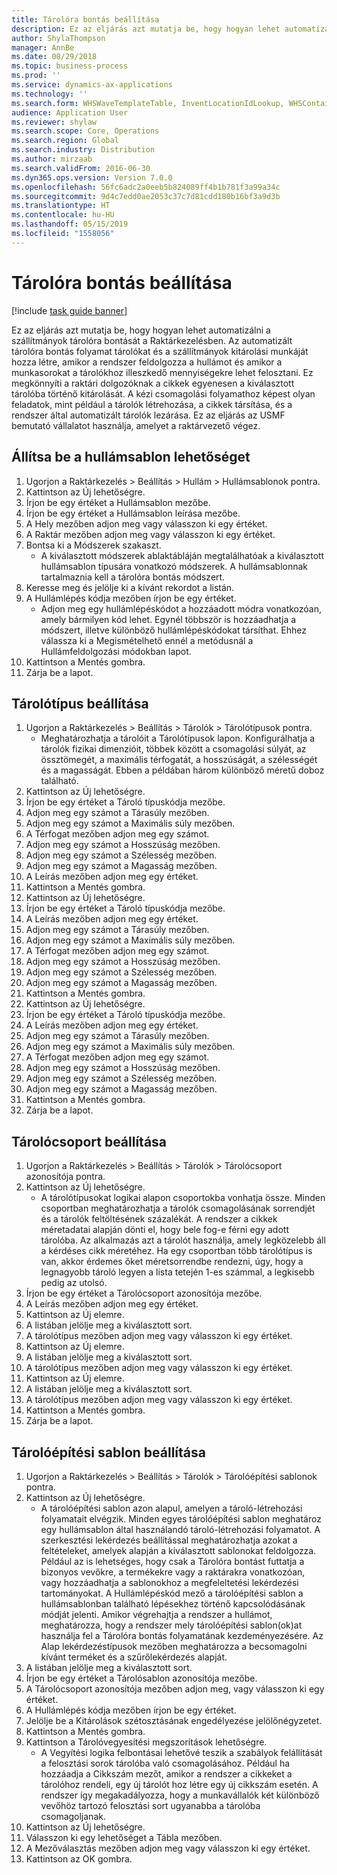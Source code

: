 ```yaml
---
title: Tárolóra bontás beállítása
description: Ez az eljárás azt mutatja be, hogy hogyan lehet automatizálni a szállítmányok tárolóra bontását a Raktárkezelésben.
author: ShylaThompson
manager: AnnBe
ms.date: 08/29/2018
ms.topic: business-process
ms.prod: ''
ms.service: dynamics-ax-applications
ms.technology: ''
ms.search.form: WHSWaveTemplateTable, InventLocationIdLookup, WHSContainerType, WHSContainerGroup, WHSContainerizationTable, WHSContainerizationBreak, WHSCreateContainerBreak
audience: Application User
ms.reviewer: shylaw
ms.search.scope: Core, Operations
ms.search.region: Global
ms.search.industry: Distribution
ms.author: mirzaab
ms.search.validFrom: 2016-06-30
ms.dyn365.ops.version: Version 7.0.0
ms.openlocfilehash: 56fc6adc2a0eeb5b824089ff4b1b781f3a99a34c
ms.sourcegitcommit: 9d4c7edd0ae2053c37c7d81cdd180b16bf3a9d3b
ms.translationtype: HT
ms.contentlocale: hu-HU
ms.lasthandoff: 05/15/2019
ms.locfileid: "1558056"
---
```

# <a name="set-up-containerization"></a>Tárolóra bontás beállítása

[!include [task guide banner](../../includes/task-guide-banner.md)]

Ez az eljárás azt mutatja be, hogy hogyan lehet automatizálni a szállítmányok tárolóra bontását a Raktárkezelésben. Az automatizált tárolóra bontás folyamat tárolókat és a szállítmányok kitárolási munkáját hozza létre, amikor a rendszer feldolgozza a hullámot és amikor a munkasorokat a tárolókhoz illeszkedő mennyiségekre lehet felosztani. Ez megkönnyíti a raktári dolgozóknak a cikkek egyenesen a kiválasztott tárolóba történő kitárolását. A kézi csomagolási folyamathoz képest olyan feladatok, mint például a tárolók létrehozása, a cikkek társítása, és a rendszer által automatizált tárolók lezárása. Ez az eljárás az USMF bemutató vállalatot használja, amelyet a raktárvezető végez.


## <a name="set-up-a-wave-template"></a>Állítsa be a hullámsablon lehetőséget
1. Ugorjon a Raktárkezelés > Beállítás > Hullám > Hullámsablonok pontra.
2. Kattintson az Új lehetőségre.
3. Írjon be egy értéket a Hullámsablon mezőbe.
4. Írjon be egy értéket a Hullámsablon leírása mezőbe.
5. A Hely mezőben adjon meg vagy válasszon ki egy értéket.
6. A Raktár mezőben adjon meg vagy válasszon ki egy értéket.
7. Bontsa ki a Módszerek szakaszt.
    * A kiválasztott módszerek ablaktábláján megtalálhatóak a kiválasztott hullámsablon típusára vonatkozó módszerek. A hullámsablonnak tartalmaznia kell a tárolóra bontás módszert.  
8. Keresse meg és jelölje ki a kívánt rekordot a listán.
9. A Hullámlépés kódja mezőben írjon be egy értéket.
    * Adjon meg egy hullámlépéskódot a hozzáadott módra vonatkozóan, amely bármilyen kód lehet. Egynél többször is hozzáadhatja a módszert, illetve különböző hullámlépéskódokat társíthat. Ehhez válassza ki a Megismételhető ennél a metódusnál a Hullámfeldolgozási módokban lapot.  
10. Kattintson a Mentés gombra.
11. Zárja be a lapot.

## <a name="set-up-a-container-type"></a>Tárolótípus beállítása
1. Ugorjon a Raktárkezelés > Beállítás > Tárolók > Tárolótípusok pontra.
    * Meghatározhatja a tárolóit a Tárolótípusok lapon. Konfigurálhatja a tárolók fizikai dimenzióit, többek között a csomagolási súlyát, az össztömegét, a maximális térfogatát, a hosszúságát, a szélességét és a magasságát. Ebben a példában három különböző méretű doboz található.  
2. Kattintson az Új lehetőségre.
3. Írjon be egy értéket a Tároló típuskódja mezőbe.
4. Adjon meg egy számot a Tárasúly mezőben.
5. Adjon meg egy számot a Maximális súly mezőben.
6. A Térfogat mezőben adjon meg egy számot.
7. Adjon meg egy számot a Hosszúság mezőben.
8. Adjon meg egy számot a Szélesség mezőben.
9. Adjon meg egy számot a Magasság mezőben.
10. A Leírás mezőben adjon meg egy értéket.
11. Kattintson a Mentés gombra.
12. Kattintson az Új lehetőségre.
13. Írjon be egy értéket a Tároló típuskódja mezőbe.
14. A Leírás mezőben adjon meg egy értéket.
15. Adjon meg egy számot a Tárasúly mezőben.
16. Adjon meg egy számot a Maximális súly mezőben.
17. A Térfogat mezőben adjon meg egy számot.
18. Adjon meg egy számot a Hosszúság mezőben.
19. Adjon meg egy számot a Szélesség mezőben.
20. Adjon meg egy számot a Magasság mezőben.
21. Kattintson a Mentés gombra.
22. Kattintson az Új lehetőségre.
23. Írjon be egy értéket a Tároló típuskódja mezőbe.
24. A Leírás mezőben adjon meg egy értéket.
25. Adjon meg egy számot a Tárasúly mezőben.
26. Adjon meg egy számot a Maximális súly mezőben.
27. A Térfogat mezőben adjon meg egy számot.
28. Adjon meg egy számot a Hosszúság mezőben.
29. Adjon meg egy számot a Szélesség mezőben.
30. Adjon meg egy számot a Magasság mezőben.
31. Kattintson a Mentés gombra.
32. Zárja be a lapot.

## <a name="set-up-a-container-group"></a>Tárolócsoport beállítása
1. Ugorjon a Raktárkezelés > Beállítás > Tárolók > Tárolócsoport azonosítója pontra.
2. Kattintson az Új lehetőségre.
    * A tárolótípusokat logikai alapon csoportokba vonhatja össze. Minden csoportban meghatározhatja a tárolók csomagolásának sorrendjét és a tárolók feltöltésének százalékát. A rendszer a cikkek méretadatai alapján dönti el, hogy bele fog-e férni egy adott tárolóba. Az alkalmazás azt a tárolót használja, amely legközelebb áll a kérdéses cikk méretéhez. Ha egy csoportban több tárolótípus is van, akkor érdemes őket méretsorrendbe rendezni, úgy, hogy a legnagyobb tároló legyen a lista tetején 1-es számmal, a legkisebb pedig az utolsó.    
3. Írjon be egy értéket a Tárolócsoport azonosítója mezőbe.
4. A Leírás mezőben adjon meg egy értéket.
5. Kattintson az Új elemre.
6. A listában jelölje meg a kiválasztott sort.
7. A tárolótípus mezőben adjon meg vagy válasszon ki egy értéket.
8. Kattintson az Új elemre.
9. A listában jelölje meg a kiválasztott sort.
10. A tárolótípus mezőben adjon meg vagy válasszon ki egy értéket.
11. Kattintson az Új elemre.
12. A listában jelölje meg a kiválasztott sort.
13. A tárolótípus mezőben adjon meg vagy válasszon ki egy értéket.
14. Kattintson a Mentés gombra.
15. Zárja be a lapot.

## <a name="set-up-a-container-build-template"></a>Tárolóépítési sablon beállítása
1. Ugorjon a Raktárkezelés > Beállítás > Tárolók > Tárolóépítési sablonok pontra.
2. Kattintson az Új lehetőségre.
    * A tárolóépítési sablon azon alapul, amelyen a tároló-létrehozási folyamatait elvégzik. Minden egyes tárolóépítési sablon meghatároz egy hullámsablon által használandó tároló-létrehozási folyamatot. A szerkesztési lekérdezés beállítással meghatározhatja azokat a feltételeket, amelyek alapján a kiválasztott sablonokat feldolgozza. Például az is lehetséges, hogy csak a Tárolóra bontást futtatja a bizonyos vevőkre, a termékekre vagy a raktárakra vonatkozóan, vagy hozzáadhatja a sablonokhoz a megfeleltetési lekérdezési tartományokat. A Hullámlépéskód mező a tárolóépítési sablon a hullámsablonban található lépésekhez történő kapcsolódásának módját jelenti. Amikor végrehajtja a rendszer a hullámot, meghatározza, hogy a rendszer mely tárolóépítési sablon(ok)at használja fel a Tárolóra bontás folyamatának kezdeményezésére. Az Alap lekérdezéstípusok mezőben meghatározza a becsomagolni kívánt terméket és a szűrőlekérdezés alapját.  
3. A listában jelölje meg a kiválasztott sort.
4. Írjon be egy értéket a Tárolósablon azonosítója mezőbe.
5. A Tárolócsoport azonosítója mezőben adjon meg, vagy válasszon ki egy értéket.
6. A Hullámlépés kódja mezőben írjon be egy értéket.
7. Jelölje be a Kitárolások szétosztásának engedélyezése jelölőnégyzetet.
8. Kattintson a Mentés gombra.
9. Kattintson a Tárolóvegyesítési megszorítások lehetőségre.
    * A Vegyítési logika felbontásai lehetővé teszik a szabályok felállítását a felosztási sorok tárolóba való csomagolásához. Például ha hozzáadja a Cikkszám mezőt, amikor a rendszer a cikkeket a tárolóhoz rendeli, egy új tárolót hoz létre egy új cikkszám esetén. A rendszer így megakadályozza, hogy a munkavállalók két különböző vevőhöz tartozó felosztási sort ugyanabba a tárolóba csomagoljanak.  
10. Kattintson az Új lehetőségre.
11. Válasszon ki egy lehetőséget a Tábla mezőben.
12. A Mezőválasztás mezőben adjon meg vagy válasszon ki egy értéket.
13. Kattintson az OK gombra.

